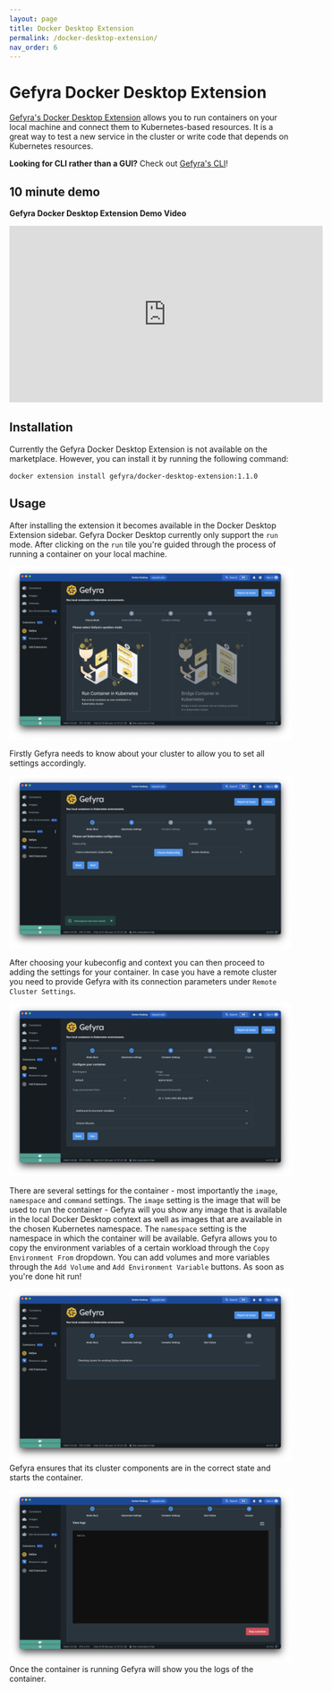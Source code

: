 ```yaml
---
layout: page
title: Docker Desktop Extension
permalink: /docker-desktop-extension/
nav_order: 6
---
```


# Gefyra Docker Desktop Extension

[Gefyra's Docker Desktop Extension](https://hub.docker.com/r/gefyra/docker-desktop-extension) allows you to run containers on your local machine and connect them to Kubernetes-based resources. It is a great way to test a new service in the cluster or write code that depends on Kubernetes resources.

**Looking for CLI rather than a GUI?** Check out [Gefyra's CLI](/installation/)!

## 10 minute demo

**Gefyra Docker Desktop Extension Demo Video**  
<iframe width="560" height="315" src="https://www.youtube-nocookie.com/embed/k1HsJNnRS3w" title="YouTube video player" frameborder="0" allow="accelerometer; autoplay; clipboard-write; encrypted-media; gyroscope; picture-in-picture; web-share" allowfullscreen></iframe>

## Installation
Currently the Gefyra Docker Desktop Extension is not available on the marketplace. 
However, you can install it by running the following command:
```shell
docker extension install gefyra/docker-desktop-extension:1.1.0
```

## Usage

After installing the extension it becomes available in the Docker Desktop Extension sidebar. Gefyra Docker Desktop currently only
support the `run` mode. After clicking on the `run` tile you're guided through the process of running a container on your local machine.

![Docker Desktop Extension Start](/assets/images/extension/mode.png)

Firstly Gefyra needs to know about your cluster to allow you to set all settings accordingly.

![Docker Desktop Extension Cluster Settings](/assets/images/extension/cluster.png)

After choosing your kubeconfig and context you can then proceed to adding the settings for your container. In case you have a remote cluster
you need to provide Gefyra with its connection parameters under `Remote Cluster Settings`.

![Docker Desktop Extension Container Settings](/assets/images/extension/container.png)

There are several settings for the container - most importantly the `image`, `namespace` and `command` settings.
The `image` setting is the image that will be used to run the container - Gefyra will you show any image that is available in the local Docker Desktop context as 
well as images that are available in the chosen Kubernetes namespace. The `namespace` setting is the namespace in which the container will be available.
Gefyra allows you to copy the environment variables of a certain workload through the `Copy Environment From` dropdown.
You can add volumes and more variables through the `Add Volume` and `Add Environment Variable` buttons.
As soon as you're done hit run!

![Docker Desktop Extension Load](/assets/images/extension/load.png)
Gefyra ensures that its cluster components are in the correct state and starts the container.

![Docker Desktop Extension Logs](/assets/images/extension/logs.png)
Once the container is running Gefyra will show you the logs of the container.
